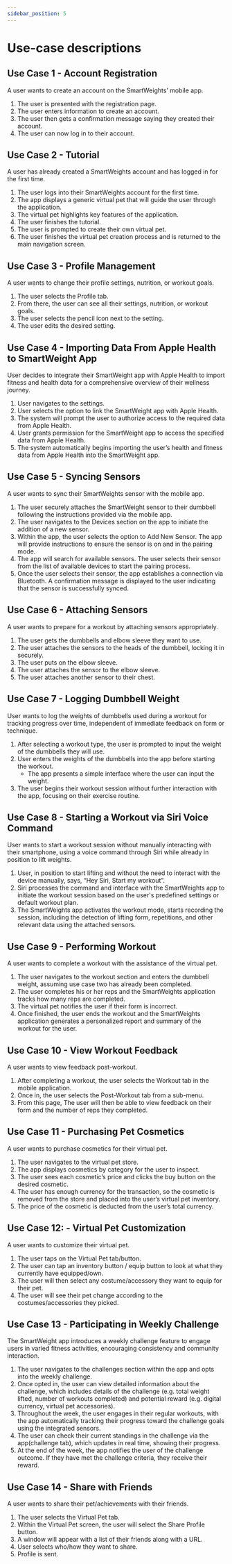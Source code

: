 ```yaml
---
sidebar_position: 5
---
```


# Use-case descriptions

## Use Case 1 - Account Registration
A user wants to create an account on the SmartWeights’ mobile app.

1. The user is presented with the registration page.
2. The user enters information to create an account.
3. The user then gets a confirmation message saying they created their account.
4. The user can now log in to their account.


## Use Case 2 - Tutorial
A user has already created a SmartWeights account and has logged in for the first time.

1. The user logs into their SmartWeights account for the first time.
2. The app displays a generic virtual pet that will guide the user through the application.
3. The virtual pet highlights key features of the application.
4. The user finishes the tutorial.
5. The user is prompted to create their own virtual pet.
6. The user finishes the virtual pet creation process and is returned to the main navigation screen.

## Use Case 3 - Profile Management
A user wants to change their profile settings, nutrition, or workout goals.

1. The user selects the Profile tab.
2. From there, the user can see all their settings, nutrition, or workout goals.
3. The user selects the pencil icon next to the setting.
4. The user edits the desired setting.

## Use Case 4 - Importing Data From Apple Health to SmartWeight App
User decides to integrate their SmartWeight app with Apple Health to import fitness and health data for a comprehensive overview of their wellness journey.

1. User navigates to the settings.
2. User selects the option to link the SmartWeight app with Apple Health.
3. The system will prompt the user to authorize access to the required data from Apple Health.
4. User grants permission for the SmartWeight app to access the specified data from Apple Health.
5. The system automatically begins importing the user’s health and fitness data from Apple Health into the SmartWeight app.



## Use Case 5 - Syncing Sensors
A user wants to sync their SmartWeights sensor with the mobile app.

1. The user securely attaches the SmartWeight sensor to their dumbbell following the instructions provided via the mobile app.
2. The user navigates to the Devices section on the app to initiate the addition of a new sensor.
3. Within the app, the user selects the option to Add New Sensor. The app will provide instructions to ensure the sensor is on and in the pairing mode.
4. The app will search for available sensors. The user selects their sensor from the list of available devices to start the pairing process.
5. Once the user selects their sensor, the app establishes a connection via Bluetooth. A confirmation message is displayed to the user indicating that the sensor is successfully synced.

## Use Case 6 - Attaching Sensors 
A user wants to prepare for a workout by attaching sensors appropriately.

1. The user gets the dumbbells and elbow sleeve they want to use.
2. The user attaches the sensors to the heads of the dumbbell, locking it in securely.
3. The user puts on the elbow sleeve.
4. The user attaches the sensor to the elbow sleeve.
5. The user attaches another sensor to their chest.


## Use Case 7 - Logging Dumbbell Weight
User wants to log the weights of dumbbells used during a workout for tracking progress over time, independent of immediate feedback on form or technique.

1. After selecting a workout type, the user is prompted to input the weight of the dumbbells they will use.
2. User enters the weights of the dumbbells into the app before starting the workout.
   - The app presents a simple interface where the user can input the weight.
3. The user begins their workout session without further interaction with the app, focusing on their exercise routine.

## Use Case 8 - Starting a Workout via Siri Voice Command
User wants to start a workout session without manually interacting with their smartphone, using a voice command through Siri while already in position to lift weights.

1. User, in position to start lifting and without the need to interact with the device manually, says, “Hey Siri, Start my workout”.
2. Siri processes the command and interface with the SmartWeights app to initiate the workout session based on the user's predefined settings or default workout plan.
3. The SmartWeights app activates the workout mode, starts recording the session, including the detection of lifting form, repetitions, and other relevant data using the attached sensors.


## Use Case 9 - Performing Workout
A user wants to complete a workout with the assistance of the virtual pet. 

1. The user navigates to the workout section and enters the dumbbell weight, assuming use case two has already been completed.
2. The user completes his or her reps and the SmartWeights application tracks how many reps are completed.
3. The virtual pet notifies the user if their form is incorrect.
4. Once finished, the user ends the workout and the SmartWeights application generates a personalized report and summary of the workout for the user. 

## Use Case 10 - View Workout Feedback
A user wants to view feedback post-workout.

1. After completing a workout, the user selects the Workout tab in the mobile application.
2. Once in, the user selects the Post-Workout tab from a sub-menu.
3. From this page, The user will then be able to view feedback on their form and the number of reps they completed.

## Use Case 11 - Purchasing Pet Cosmetics
A user wants to purchase cosmetics for their virtual pet.

1. The user navigates to the virtual pet store.
2. The app displays cosmetics by category for the user to inspect.
3. The user sees each cosmetic’s price and clicks the buy button on the desired cosmetic.
4. The user has enough currency for the transaction, so the cosmetic is removed from the store and placed into the user’s virtual pet inventory.
5. The price of the cosmetic is deducted from the user’s total currency.

## Use Case 12: - Virtual Pet Customization
A user wants to customize their virtual pet.

1. The user taps on the Virtual Pet tab/button.
2. The user can tap an inventory button / equip button to look at what they currently have equipped/own.
3. The user will then select any costume/accessory they want to equip for their pet.
4. The user will see their pet change according to the costumes/accessories they picked.

## Use Case 13 - Participating in Weekly Challenge
The SmartWeight app introduces a weekly challenge feature to engage users in varied fitness activities, encouraging consistency and community interaction.

1. The user navigates to the challenges section within the app and opts into the weekly challenge.
2. Once opted in, the user can view detailed information about the challenge, which includes details of the challenge (e.g. total weight lifted, number of workouts completed) and potential reward (e.g. digital currency, virtual pet accessories).
3. Throughout the week, the user engages in their regular workouts, with the app automatically tracking their progress toward the challenge goals using the integrated sensors.
4. The user can check their current standings in the challenge via the app(challenge tab), which updates in real time, showing their progress.
5. At the end of the week, the app notifies the user of the challenge outcome. If they have met the challenge criteria, they receive their reward.

## Use Case 14 - Share with Friends
A user wants to share their pet/achievements with their friends.

1. The user selects the Virtual Pet tab.
2. Within the Virtual Pet screen, the user will select the Share Profile button.
3. A window will appear with a list of their friends along with a URL.
4. User selects who/how they want to share.
5. Profile is sent.


